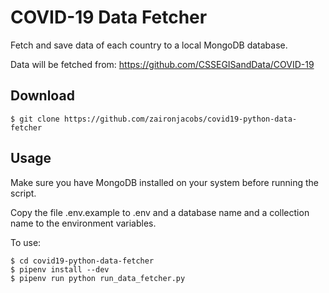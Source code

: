 COVID-19 Data Fetcher
=================

Fetch and save data of each country to a local MongoDB database. 

Data will be fetched from: https://github.com/CSSEGISandData/COVID-19

## Download
```console
$ git clone https://github.com/zaironjacobs/covid19-python-data-fetcher
```

## Usage

Make sure you have MongoDB installed on your system before running the script.

Copy the file .env.example to .env and a database name and a collection name to the environment variables.

To use:
```console
$ cd covid19-python-data-fetcher
$ pipenv install --dev
$ pipenv run python run_data_fetcher.py
```